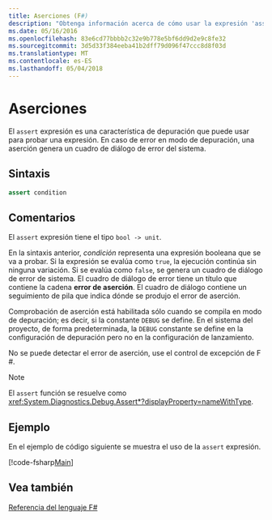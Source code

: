 ```yaml
---
title: Aserciones (F#)
description: "Obtenga información acerca de cómo usar la expresión 'assert' como una característica de depuración para probar expresiones en el lenguaje de programación de F #."
ms.date: 05/16/2016
ms.openlocfilehash: 83e6cd77bbbb2c32e9b778e5bf6dd9d2e9c8fe32
ms.sourcegitcommit: 3d5d33f384eeba41b2dff79d096f47ccc8d8f03d
ms.translationtype: MT
ms.contentlocale: es-ES
ms.lasthandoff: 05/04/2018
---
```

# <a name="assertions"></a>Aserciones

El `assert` expresión es una característica de depuración que puede usar para probar una expresión. En caso de error en modo de depuración, una aserción genera un cuadro de diálogo de error del sistema.

## <a name="syntax"></a>Sintaxis

```fsharp
assert condition
```

## <a name="remarks"></a>Comentarios

El `assert` expresión tiene el tipo `bool -> unit`.

En la sintaxis anterior, *condición* representa una expresión booleana que se va a probar. Si la expresión se evalúa como `true`, la ejecución continúa sin ninguna variación. Si se evalúa como `false`, se genera un cuadro de diálogo de error de sistema. El cuadro de diálogo de error tiene un título que contiene la cadena **error de aserción**. El cuadro de diálogo contiene un seguimiento de pila que indica dónde se produjo el error de aserción.

Comprobación de aserción está habilitada sólo cuando se compila en modo de depuración; es decir, si la constante `DEBUG` se define. En el sistema del proyecto, de forma predeterminada, la `DEBUG` constante se define en la configuración de depuración pero no en la configuración de lanzamiento.

No se puede detectar el error de aserción, use el control de excepción de F #.

>[!NOTE]
El `assert` función se resuelve como <xref:System.Diagnostics.Debug.Assert*?displayProperty=nameWithType>.

## <a name="example"></a>Ejemplo

En el ejemplo de código siguiente se muestra el uso de la `assert` expresión.

[!code-fsharp[Main](../../../samples/snippets/fsharp/lang-ref-2/snippet5401.fs)]
    
## <a name="see-also"></a>Vea también

[Referencia del lenguaje F#](index.md)
